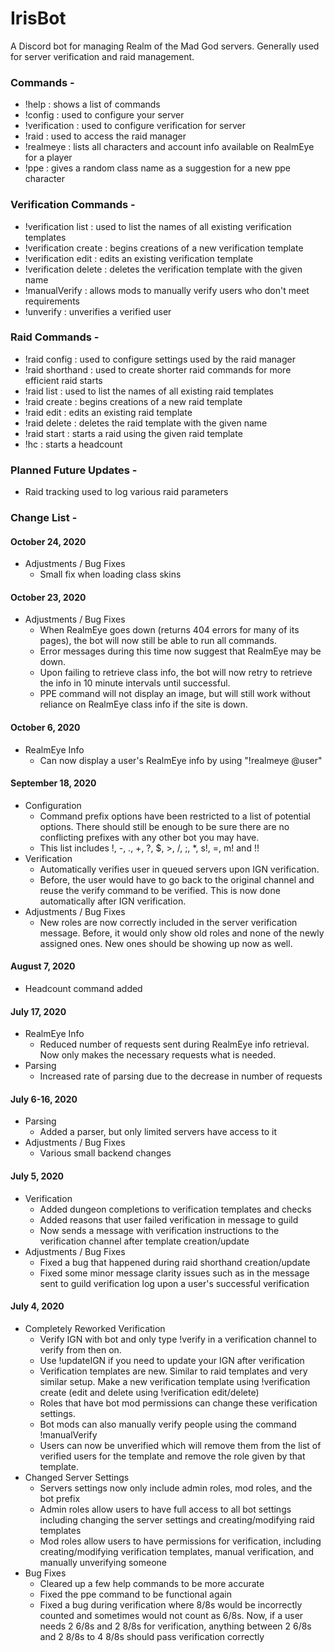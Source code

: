 # IrisBot
A Discord bot for managing Realm of the Mad God servers. Generally used for server verification and raid management.

### Commands -
* !help : shows a list of commands
* !config : used to configure your server
* !verification : used to configure verification for server
* !raid : used to access the raid manager
* !realmeye : lists all characters and account info available on RealmEye for a player
* !ppe : gives a random class name as a suggestion for a new ppe character

### Verification Commands -
* !verification list : used to list the names of all existing verification templates
* !verification create : begins creations of a new verification template
* !verification edit : edits an existing verification template
* !verification delete : deletes the verification template with the given name
* !manualVerify : allows mods to manually verify users who don't meet requirements
* !unverify : unverifies a verified user

### Raid Commands -
* !raid config : used to configure settings used by the raid manager
* !raid shorthand : used to create shorter raid commands for more efficient raid starts
* !raid list : used to list the names of all existing raid templates
* !raid create : begins creations of a new raid template
* !raid edit : edits an existing raid template
* !raid delete : deletes the raid template with the given name
* !raid start : starts a raid using the given raid template
* !hc : starts a headcount

### Planned Future Updates - 
* Raid tracking used to log various raid parameters

### Change List -

#### October 24, 2020
* Adjustments / Bug Fixes
  * Small fix when loading class skins

#### October 23, 2020
* Adjustments / Bug Fixes
  * When RealmEye goes down (returns 404 errors for many of its pages), the bot will now still be able to run all commands.
  * Error messages during this time now suggest that RealmEye may be down.
  * Upon failing to retrieve class info, the bot will now retry to retrieve the info in 10 minute intervals until successful.
  * PPE command will not display an image, but will still work without reliance on RealmEye class info if the site is down.

#### October 6, 2020
* RealmEye Info
  * Can now display a user's RealmEye info by using "!realmeye @user"

#### September 18, 2020
* Configuration
  * Command prefix options have been restricted to a list of potential options. There should still be enough to be sure there are no conflicting prefixes with any other bot you may have.
  * This list includes !, -, ., +, ?, $, >, /, ;, *, s!, =, m! and !!
* Verification
  * Automatically verifies user in queued servers upon IGN verification.
  * Before, the user would have to go back to the original channel and reuse the verify command to be verified. This is now done automatically after IGN verification.
* Adjustments / Bug Fixes
  * New roles are now correctly included in the server verification message. Before, it would only show old roles and none of the newly assigned ones. New ones should be showing up now as well.

#### August 7, 2020
* Headcount command added

#### July 17, 2020
* RealmEye Info
  * Reduced number of requests sent during RealmEye info retrieval. Now only makes the necessary requests what is needed.
* Parsing
  * Increased rate of parsing due to the decrease in number of requests

#### July 6-16, 2020
* Parsing
  * Added a parser, but only limited servers have access to it
* Adjustments / Bug Fixes
  * Various small backend changes

#### July 5, 2020
* Verification
  * Added dungeon completions to verification templates and checks
  * Added reasons that user failed verification in message to guild
  * Now sends a message with verification instructions to the verification channel after template creation/update
* Adjustments / Bug Fixes
  * Fixed a bug that happened during raid shorthand creation/update
  * Fixed some minor message clarity issues such as in the message sent to guild verification log upon a user's successful verification

#### July 4, 2020
* Completely Reworked Verification
  * Verify IGN with bot and only type !verify in a verification channel to verify from then on.
  * Use !updateIGN if you need to update your IGN after verification
  * Verification templates are new. Similar to raid templates and very similar setup. Make a new verification template using !verification create (edit and delete using !verification edit/delete)
  * Roles that have bot mod permissions can change these verification settings.
  * Bot mods can also manually verify people using the command !manualVerify
  * Users can now be unverified which will remove them from the list of verified users for the template and remove the role given by that template.
* Changed Server Settings
  * Servers settings now only include admin roles, mod roles, and the bot prefix
  * Admin roles allow users to have full access to all bot settings including changing the server settings and creating/modifying raid templates
  * Mod roles allow users to have permissions for verification, including creating/modifying verification templates, manual verification, and manually unverifying someone
* Bug Fixes
  * Cleared up a few help commands to be more accurate
  * Fixed the ppe command to be functional again
  * Fixed a bug during verification where 8/8s would be incorrectly counted and sometimes would not count as 6/8s. Now, if a user needs 2 6/8s and 2 8/8s for verification, anything between 2 6/8s and 2 8/8s to 4 8/8s should pass verification correctly